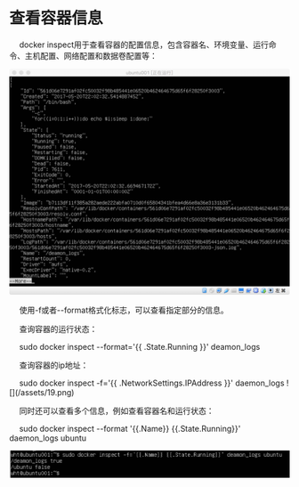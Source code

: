 <h1>查看容器信息</h1>

<p>&emsp; docker inspect用于查看容器的配置信息，包含容器名、环境变量、运行命令、主机配置、网络配置和数据卷配置等：</p>
<img src="./assets/18.png" />

<p>&emsp; 使用-f或者--format格式化标志，可以查看指定部分的信息。</p>

<p>&emsp; 查询容器的运行状态：</p>

<p>&emsp; sudo docker inspect --format='{{ .State.Running }}' deamon_logs</p>


<p>&emsp; 查询容器的ip地址：</p>

<p>&emsp; sudo docker inspect -f='{{ .NetworkSettings.IPAddress }}' daemon_logs
![](/assets/19.png)</p>


<p>&emsp; 同时还可以查看多个信息，例如查看容器名和运行状态：</p>

<p>&emsp;  sudo docker inspect --format '{{.Name}} {{.State.Running}}' daemon_logs ubuntu</p>

![](/assets/20.png)